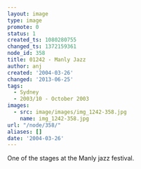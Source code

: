 ```yaml
---
layout: image
type: image
promote: 0
status: 1
created_ts: 1080280755
changed_ts: 1372159361
node_id: 358
title: 01242 - Manly Jazz
author: anj
created: '2004-03-26'
changed: '2013-06-25'
tags:
  - Sydney
  - 2003/10 - October 2003
images:
  - src: image/images/img_1242-358.jpg
    name: img_1242-358.jpg
url: "/node/358/"
aliases: []
date: '2004-03-26'
---
```

One of the stages at the Manly jazz festival.
